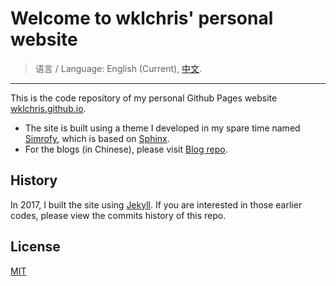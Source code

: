 # Welcome to wklchris' personal website

> 语言 / Language: English (Current), [中文](./ReadMe-cn.md).

-----

This is the code repository of my personal Github Pages website [wklchris.github.io](https://wklchris.github.io).

* The site is built using a theme I developed in my spare time named [Simrofy](https://github.com/wklchris/sphinx-simrofy-theme), which is based on [Sphinx](https://www.sphinx-doc.org/).
* For the blogs (in Chinese), please visit [Blog repo](https://github.com/wklchris/blog).


## History

In 2017, I built the site using [Jekyll](https://jekyllrb.com/). If you are interested in those earlier codes, please view the commits history of this repo.


## License

[MIT](./LINCENSE)
